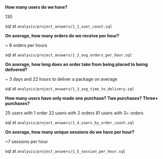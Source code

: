 **How many users do we have?**

130

sql at `analysis/project_answers/1_1_user_count.sql`

**On average, how many orders do we receive per hour?**

~ 8 orders per hours

sql at `analysis/project_answers/1_2_avg_orders_per_hour.sql`

**On average, how long does an order take from being placed to being delivered?**

~ 3 days and 22 hours to deliver a package on average

sql at `analysis/project_answers/1_3_avg_time_to_delivery.sql`

**How many users have only made one purchase? Two purchases? Three+ purchases?**

25 users with 1 order
22 users with 2 orders
81 users with 3+ orders

sql at `analysis/project_answers/1_4_users_by_order_count.sql`

**On average, how many unique sessions do we have per hour?**

~7 sessions per hour

sql at `analysis/project_answers/1_5_session_per_hour.sql`